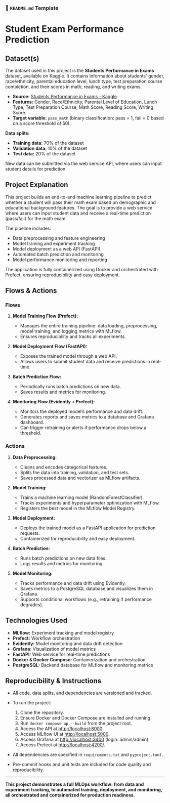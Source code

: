 ### 📝 `README.md` Template

# Student Exam Performance Prediction

## Dataset(s)
The dataset used in this project is the **Students Performance in Exams** dataset, available on Kaggle. It contains information about students' gender, race/ethnicity, parental education level, lunch type, test preparation course completion, and their scores in math, reading, and writing exams.

- **Source:** [Students Performance in Exams - Kaggle](https://www.kaggle.com/datasets/spscientist/students-performance-in-exams)
- **Features:** Gender, Race/Ethnicity, Parental Level of Education, Lunch Type, Test Preparation Course, Math Score, Reading Score, Writing Score.
- **Target variable:** `pass_math` (binary classification: pass = 1, fail = 0 based on a score threshold of 50).

**Data splits:**
- **Training data:** 70% of the dataset
- **Validation data:** 10% of the dataset
- **Test data:** 20% of the dataset

New data can be submitted via the web service API, where users can input student details for prediction.

## Project Explanation

This project builds an end-to-end machine learning pipeline to predict whether a student will pass their math exam based on demographic and educational background features. The goal is to provide a web service where users can input student data and receive a real-time prediction (pass/fail) for the math exam.

The pipeline includes:
- Data preprocessing and feature engineering
- Model training and experiment tracking
- Model deployment as a web API (FastAPI)
- Automated batch prediction and monitoring
- Model performance monitoring and reporting

The application is fully containerized using Docker and orchestrated with Prefect, ensuring reproducibility and easy deployment.

## Flows & Actions

### Flows

1. **Model Training Flow (Prefect):**
   - Manages the entire training pipeline: data loading, preprocessing, model training, and logging metrics with MLflow.
   - Ensures reproducibility and tracks all experiments.

2. **Model Deployment Flow (FastAPI):**
   - Exposes the trained model through a web API.
   - Allows users to submit student data and receive predictions in real-time.

3. **Batch Prediction Flow:**
   - Periodically runs batch predictions on new data.
   - Saves results and metrics for monitoring.

4. **Monitoring Flow (Evidently + Prefect):**
   - Monitors the deployed model’s performance and data drift.
   - Generates reports and saves metrics to a database and Grafana dashboard.
   - Can trigger retraining or alerts if performance drops below a threshold.

### Actions

1. **Data Preprocessing:**
   - Cleans and encodes categorical features.
   - Splits the data into training, validation, and test sets.
   - Saves processed data and vectorizer as MLflow artifacts.

2. **Model Training:**
   - Trains a machine learning model (RandomForestClassifier).
   - Tracks experiments and hyperparameter optimization with MLflow.
   - Registers the best model in the MLflow Model Registry.

3. **Model Deployment:**
   - Deploys the trained model as a FastAPI application for prediction requests.
   - Containerized for reproducibility and easy deployment.

4. **Batch Prediction:**
   - Runs batch predictions on new data files.
   - Logs results and metrics for monitoring.

5. **Model Monitoring:**
   - Tracks performance and data drift using Evidently.
   - Saves metrics to a PostgreSQL database and visualizes them in Grafana.
   - Supports conditional workflows (e.g., retraining if performance degrades).

## Technologies Used

- **MLflow:** Experiment tracking and model registry
- **Prefect:** Workflow orchestration
- **Evidently:** Model monitoring and data drift detection
- **Grafana:** Visualization of model metrics
- **FastAPI:** Web service for real-time predictions
- **Docker & Docker Compose:** Containerization and orchestration
- **PostgreSQL:** Backend database for MLflow and monitoring metrics

## Reproducibility & Instructions

- All code, data splits, and dependencies are versioned and tracked.
- To run the project:
  1. Clone the repository.
  2. Ensure Docker and Docker Compose are installed and running.
  3. Run `docker compose up --build` from the project root.
  4. Access the API at [http://localhost:8000](http://localhost:8000).
  5. Access MLflow UI at [http://localhost:5000](http://localhost:5000).
  6. Access Grafana at [http://localhost:3400](http://localhost:3400) (login: admin/admin).
  7. Access Prefect at [http://localhost:4200/](http://localhost:4200/).

- All dependencies are specified in `requirements.txt` and `pyproject.toml`.
- Pre-commit hooks and unit tests are included for code quality and reproducibility.

---

**This project demonstrates a full MLOps workflow: from data and experiment tracking, to automated training, deployment, and monitoring, all orchestrated and containerized for production readiness.**
